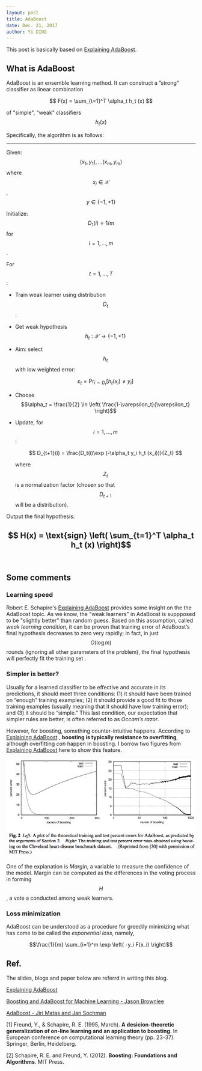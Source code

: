 ```yaml
---
layout: post
title: AdaBoost
date: Dec. 21, 2017
author: Yi DING
---
```


[comment]: # "Some contents about AdaBoost and maybe GBDT"

This post is basically based on [Explaining AdaBoost](http://rob.schapire.net/papers/explaining-adaboost.pdf).

## What is AdaBoost

AdaBoost is an ensemble learning method. It can construct a ”strong” classifier as linear combination

$$ F(x) = \sum_{t=1}^T \alpha_t h_t (x) $$

of "simple", "weak" classifiers $$h_t (x)$$

Specifically, the algorithm is as follows:

----
Given: $$(x_1, y_1),...(x_m,y_m)$$ where $$x_i \in \mathscr X$$, $$y\in\{-1,+1\}$$

Initialize: $$D_1(i)=1/m$$ for $$i=1,...,m$$.

For $$t=1,...,T$$:

* Train weak learner using distribution $$D_t$$.
* Get weak hypothesis $$h_t : \mathscr X \to \{-1, +1\}$$
* Aim: select $$h_t$$ with low weighted error:
  
    $$ \varepsilon_t = \text{Pr}_{i\sim D_t} [h_t(x_i)\ne y_i] $$
* Choose $$\alpha_t = \frac{1}{2} \ln \left( \frac{1-\varepsilon_t}{\varepsilon_t} \right)$$
* Update, for $$i=1,...,m$$:

    $$ D_{t+1}(i) = \frac{D_t(i)\exp (-\alpha_t y_i h_t (x_i))}{Z_t} $$
    
    where $$Z_t$$ is a normalization factor (chosen so that $$D_{t+1}$$ will be a distribution).
    

Output the final hypothesis:

$$ H(x) = \text{sign} \left( \sum_{t=1}^T \alpha_t h_t (x) \right)$$
​    
----

## Some comments

### Learning speed
Robert E. Schapire's [Explaining AdaBoost](http://rob.schapire.net/papers/explaining-adaboost.pdf) provides some insight on the the AdaBoost topic. As we know, the "weak learners" in AdaBoost is suppposed to be "slightly better" than random guess. Based on this assumption, called *weak learning condition*, it can be proven that training error of AdaBoost’s final hypothesis decreases to zero very rapidly; in fact, in just $$O(\log m)$$ rounds (ignoring all other parameters of the problem), the final hypothesis will perfectly fit the training set .

### Simpler is better?
Usually for a learned classifier to be effective and accurate in its predictions, it should meet three conditions: (1) it should have been trained on “enough” training examples; (2) it should provide a good fit to those training examples (usually meaning that it should have low training error); and (3) it should be “simple.” This last condition, our expectation that simpler rules are better, is often referred to as *Occam’s razor*.

However, for boosting, something counter-intuitive happens. According to [Explaining AdaBoost](http://rob.schapire.net/papers/explaining-adaboost.pdf)., **boosting is typically resistance to overfitting**, although overfitting *can* happen in boosting. I borrow two figures from [Explaining AdaBoost](http://rob.schapire.net/papers/explaining-adaboost.pdf) here to show this feature.

<p align = "center">
<img src="figures/boosting-overfitting.png"  alt="boosting overfitting">
</p>

One of the explanation is *Margin*, a variable to measure the confidence of the model. Margin can be computed as the differences in the voting process in forming $$H$$, a vote a conducted among weak learners. 

###  Loss minimization
AdaBoost can be understood as a procedure for greedily minimizing what has come to be called the *exponential loss*, namely,

$$\frac{1}{m} \sum_{i=1}^m \exp \left( -y_i F(x_i) \right)$$

## Ref.
The slides, blogs and paper below are referrd in writing this blog.

[Explaining AdaBoost](http://rob.schapire.net/papers/explaining-adaboost.pdf)

[Boosting and AdaBoost for Machine Learning - Jason Brownlee](https://machinelearningmastery.com/boosting-and-adaboost-for-machine-learning/)

[AdaBoost - Jiri Matas and Jan Sochman](http://www.robots.ox.ac.uk/~az/lectures/cv/adaboost_matas.pdf)

[1] Freund, Y., & Schapire, R. E. (1995, March). **A desicion-theoretic generalization of on-line learning and an application to boosting**. In European conference on computational learning theory (pp. 23-37). Springer, Berlin, Heidelberg.

[2] Schapire, R. E. and Freund, Y. (2012). **Boosting: Foundations and Algorithms**. MIT Press.